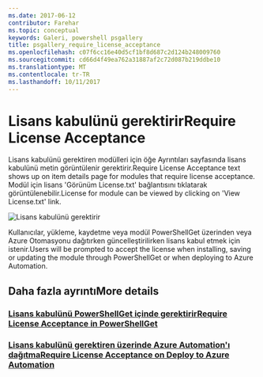 ```yaml
---
ms.date: 2017-06-12
contributor: Farehar
ms.topic: conceptual
keywords: Galeri, powershell psgallery
title: psgallery_require_license_acceptance
ms.openlocfilehash: c07f6cc16e40d5cf1bf8d687c2d124b248009760
ms.sourcegitcommit: cd66d4f49ea762a31887af2c72d087b219ddbe10
ms.translationtype: MT
ms.contentlocale: tr-TR
ms.lasthandoff: 10/11/2017
---
```

<a name="require-license-acceptance"></a><span data-ttu-id="28d86-103">Lisans kabulünü gerektirir</span><span class="sxs-lookup"><span data-stu-id="28d86-103">Require License Acceptance</span></span>
===========================

<span data-ttu-id="28d86-104">Lisans kabulünü gerektiren modülleri için öğe Ayrıntıları sayfasında lisans kabulünü metin görüntülenir gerektirir.</span><span class="sxs-lookup"><span data-stu-id="28d86-104">Require License Acceptance text shows up on item details page for modules that require license acceptance.</span></span> <span data-ttu-id="28d86-105">Modül için lisans 'Görünüm License.txt' bağlantısını tıklatarak görüntülenebilir.</span><span class="sxs-lookup"><span data-stu-id="28d86-105">License for module can be viewed by clicking on 'View License.txt' link.</span></span>

![Lisans kabulünü gerektirir](Images/RequireLicenseAcceptance.png)

<span data-ttu-id="28d86-107">Kullanıcılar, yükleme, kaydetme veya modül PowerShellGet üzerinden veya Azure Otomasyonu dağıtırken güncelleştirilirken lisans kabul etmek için istenir.</span><span class="sxs-lookup"><span data-stu-id="28d86-107">Users will be prompted to accept the license when installing, saving or updating the module through PowerShellGet or when deploying to Azure Automation.</span></span> 

## <a name="more-details"></a><span data-ttu-id="28d86-108">Daha fazla ayrıntı</span><span class="sxs-lookup"><span data-stu-id="28d86-108">More details</span></span>
### <a name="require-license-acceptance-in-powershellgetpsgetmodulerequirelicenseacceptancemd"></a>[<span data-ttu-id="28d86-109">Lisans kabulünü PowerShellGet içinde gerektirir</span><span class="sxs-lookup"><span data-stu-id="28d86-109">Require License Acceptance in PowerShellGet</span></span>](../psget/module/RequireLicenseAcceptance.md)
### <a name="require-license-acceptance-on-deploy-to-azure-automationpsgallerydeploytoazureautomationrequirelicenseacceptancemd"></a>[<span data-ttu-id="28d86-110">Lisans kabulünü gerektiren üzerinde Azure Automation'ı dağıtma</span><span class="sxs-lookup"><span data-stu-id="28d86-110">Require License Acceptance on Deploy to Azure Automation</span></span>](psgallery_deploy_to_azure_automation_requireLicenseAcceptance.md)